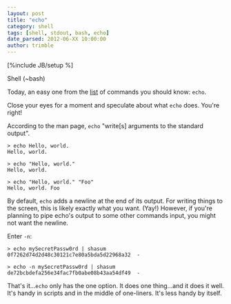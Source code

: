```yaml
---
layout: post
title: "echo"
category: shell
tags: [shell, stdout, bash, echo]
date_parsed: 2012-06-XX 10:00:00
author: trimble
---
```

[%include JB/setup %]

Shell (~bash)

Today, an easy one from the [list](shell/2012/06/15/xargs/) of commands you should know: `echo`.

Close your eyes for a moment and speculate about what `echo` does. You're right!

According to the man page, `echo` "write[s] arguments to the standard output".

    > echo Hello, world.
    Hello, world.
    
    > echo "Hello, world."
    Hello, world.

    > echo "Hello, world." "Foo"
    Hello, world. Foo

By default, `echo` adds a newline at the end of its output. For writing things to the screen, this is likely exactly what you want. (Yay!) However, if you're planning to pipe echo's output to some other commands input, you might not want the newline.

Enter `-n`:

    > echo mySecretPassw0rd | shasum 
    0f7262d74d2d48c30121c7e80a5bda5d22968a32  -

    > echo -n mySecretPassw0rd | shasum
    de72bcbdefa256e34fac7fb0abe08b43aa54df49  -

That's it...`echo` only has the one option. It does one thing...and it does it well. It's handy in scripts and in the middle of one-liners. It's less handy by itself.

